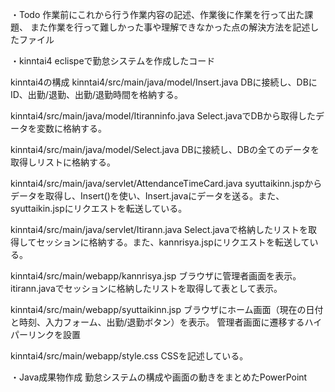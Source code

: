 ・Todo
作業前にこれから行う作業内容の記述、作業後に作業を行って出た課題、
また作業を行って難しかった事や理解できなかった点の解決方法を記述したファイル

・kinntai4
eclispeで勤怠システムを作成したコード

kinntai4の構成
kinntai4/src/main/java/model/Insert.java
DBに接続し、DBにID、出勤/退勤、出勤/退勤時間を格納する。

kinntai4/src/main/java/model/Itiranninfo.java
Select.javaでDBから取得したデータを変数に格納する。

kinntai4/src/main/java/model/Select.java
DBに接続し、DBの全てのデータを取得しリストに格納する。

kinntai4/src/main/java/servlet/AttendanceTimeCard.java
syuttaikinn.jspからデータを取得し、Insert()を使い、Insert.javaにデータを送る。また、syuttaikin.jspにリクエストを転送している。

kinntai4/src/main/java/servlet/Itirann.java
Select.javaで格納したリストを取得してセッションに格納する。また、kannrisya.jspにリクエストを転送している。

kinntai4/src/main/webapp/kannrisya.jsp
ブラウザに管理者画面を表示。
itirann.javaでセッションに格納したリストを取得して表として表示。

kinntai4/src/main/webapp/syuttaikinn.jsp
ブラウザにホーム画面（現在の日付と時刻、入力フォーム、出勤/退勤ボタン）を表示。
管理者画面に遷移するハイパーリンクを設置

kinntai4/src/main/webapp/style.css
CSSを記述している。

・Java成果物作成
勤怠システムの構成や画面の動きをまとめたPowerPoint



